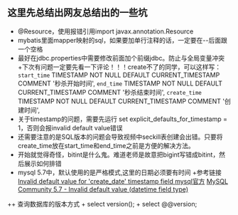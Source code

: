 ## 这里先总结出网友总结出的一些坑
 + @Resource，使用报错引用import javax.annotation.Resource
 + mybatis里面mapper映射的sql，如果要加单行注释的话，一定要在--后面跟一个空格
 + 最好在jdbc.properties中需要修改前面加个前缀jdbc。防止与全局变量冲突  
 +下次有问题一定要先看一下评论！！！create不了的同学，可以这样写：
  `start_time` TIMESTAMP NOT NULL DEFAULT CURRENT_TIMESTAMP COMMENT '秒杀开始时间',
  `end_time` TIMESTAMP NOT NULL DEFAULT CURRENT_TIMESTAMP COMMENT '秒杀结束时间',
  `create_time` TIMESTAMP NOT NULL DEFAULT CURRENT_TIMESTAMP COMMENT '创建时间',
  + 关于timestamp的问题，需要先运行 set explicit_defaults_for_timestamp = 1，否则会报invalid default value错误  
  + 还需要注意的是SQL版本的问题会导致视频中seckill表创建会出错。只要将create_time放在start_time和end_time之前是方便的解决方法。  
  + 开始就觉得奇怪，bitint是什么鬼。难道老师是故意把bigint写错成bitint，然后展示如何排错
  + mysql 5.7中，默认使用的是严格模式,这里的日期必须要有时间
   +参考链接
   [Invalid default value for 'create_date' timestamp field
](https://stackoverflow.com/questions/9192027/invalid-default-value-for-create-date-timestamp-field)
[mysql官方](https://dev.mysql.com/doc/refman/5.7/en/sql-mode.html#sqlmode_no_zero_date)
[MySQL Community 5.7 - Invalid default value (datetime field type)
](https://stackoverflow.com/questions/34570611/mysql-community-5-7-invalid-default-value-datetime-field-type)

  ++ 查询数据库的版本方式
    + select version();
    + select @@version;